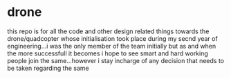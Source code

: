 # drone

this repo is for all the code and other design related things towards the drone/quadcopter whose initialisation took place during my secnd year of engineering...i was the only member of the team initially but as and when the more successfull it becomes i hope to see smart and hard working people join the same...however i stay incharge of any decision that needs to be taken regarding the same
